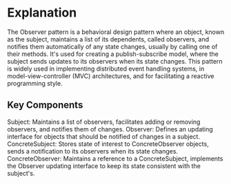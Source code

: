 # Explanation
The Observer pattern is a behavioral design pattern where an object, known as the subject, maintains a list of its dependents, called observers, and notifies them automatically of any state changes, usually by calling one of their methods. It's used for creating a publish-subscribe model, where the subject sends updates to its observers when its state changes. This pattern is widely used in implementing distributed event handling systems, in model-view-controller (MVC) architectures, and for facilitating a reactive programming style.

## Key Components
Subject: Maintains a list of observers, facilitates adding or removing observers, and notifies them of changes.
Observer: Defines an updating interface for objects that should be notified of changes in a subject.
ConcreteSubject: Stores state of interest to ConcreteObserver objects, sends a notification to its observers when its state changes.
ConcreteObserver: Maintains a reference to a ConcreteSubject, implements the Observer updating interface to keep its state consistent with the subject's.
